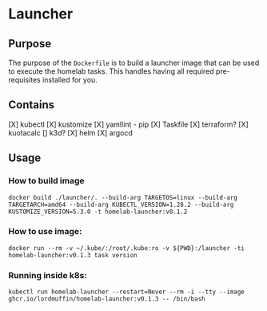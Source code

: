 # Launcher

## Purpose
The purpose of the `Dockerfile` is to build a launcher image that can be used to execute the homelab tasks.  This handles having all required pre-requisites installed for you.

## Contains
[X] kubectl
[X] kustomize
[X] yamllint - pip
[X] Taskfile
[X] terraform?
[X] kuotacalc
[] k3d?
[X] helm
[X] argocd

## Usage

### How to build image
```
docker build ./launcher/. --build-arg TARGETOS=linux --build-arg TARGETARCH=amd64 --build-arg KUBECTL_VERSION=1.28.2 --build-arg KUSTOMIZE_VERSION=5.3.0 -t homelab-launcher:v0.1.2
```

### How to use image:
```
docker run --rm -v ~/.kube/:/root/.kube:ro -v ${PWD}:/launcher -ti homelab-launcher:v0.1.3 task version
```

### Running inside k8s:
```
kubectl run homelab-launcher --restart=Never --rm -i --tty --image ghcr.io/lordmuffin/homelab-launcher:v0.1.3 -- /bin/bash
```
